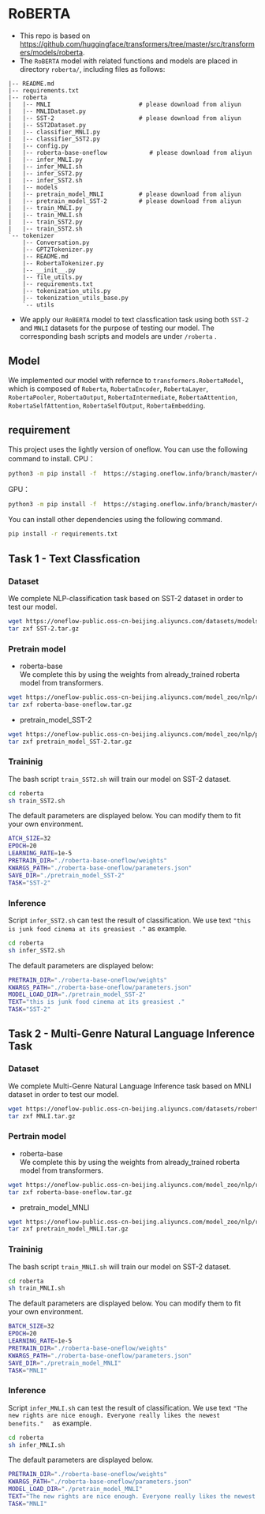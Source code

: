 # RoBERTA
- This repo is based on https://github.com/huggingface/transformers/tree/master/src/transformers/models/roberta.
- The `RoBERTA` model with related functions and models are placed in directory `roberta/`, including files as follows:

```
|-- README.md
|-- requirements.txt
|-- roberta
|   |-- MNLI                         # please download from aliyun
|   |-- MNLIDataset.py
|   |-- SST-2                        # please download from aliyun
|   |-- SST2Dataset.py
|   |-- classifier_MNLI.py
|   |-- classifier_SST2.py
|   |-- config.py
|   |-- roberta-base-oneflow            # please download from aliyun
|   |-- infer_MNLI.py
|   |-- infer_MNLI.sh
|   |-- infer_SST2.py
|   |-- infer_SST2.sh
|   |-- models
|   |-- pretrain_model_MNLI          # please download from aliyun
|   |-- pretrain_model_SST-2         # please download from aliyun
|   |-- train_MNLI.py
|   |-- train_MNLI.sh
|   |-- train_SST2.py
|   |-- train_SST2.sh
`-- tokenizer
    |-- Conversation.py
    |-- GPT2Tokenizer.py
    |-- README.md
    |-- RobertaTokenizer.py
    |-- __init__.py
    |-- file_utils.py
    |-- requirements.txt
    |-- tokenization_utils.py
    |-- tokenization_utils_base.py
    `-- utils
```

- We apply our `RoBERTA` model to text classfication task using both `SST-2` and `MNLI` datasets for the purpose of testing our model. The corresponding bash scripts and models are under `/roberta` .

## Model 

We implemented our model with refernce to `transformers.RobertaModel`, which is composed of `Roberta`, `RobertaEncoder`, `RobertaLayer`, `RobertaPooler`, `RobertaOutput`, `RobertaIntermediate`, `RobertaAttention`, `RobertaSelfAttention`, `RobertaSelfOutput`, `RobertaEmbedding`.

## requirement

This project uses the lightly version of oneflow. You can use the following command to install.
CPU：
```bash
python3 -m pip install -f  https://staging.oneflow.info/branch/master/cpu  --pre oneflow
```
GPU：
```bash
python3 -m pip install -f  https://staging.oneflow.info/branch/master/cu112  --pre oneflow
```
You can install other dependencies using the following command.
```bash
pip install -r requirements.txt
```

## Task 1 - Text Classfication

### Dataset

We complete NLP-classification task based on SST-2 dataset in order to test our model.
```bash
wget https://oneflow-public.oss-cn-beijing.aliyuncs.com/datasets/models/NLP/SST-2.tar.gz
tar zxf SST-2.tar.gz
```
### Pretrain model
- roberta-base  <br>
We complete this by using the weights from already_trained roberta model from transformers. 

```bash
wget https://oneflow-public.oss-cn-beijing.aliyuncs.com/model_zoo/nlp/roberta/roberta-base-oneflow.tar.gz
tar zxf roberta-base-oneflow.tar.gz
```
- pretrain_model_SST-2 <br>
```bash
wget https://oneflow-public.oss-cn-beijing.aliyuncs.com/model_zoo/nlp/pretrain_model_SST-2.tar.gz
tar zxf pretrain_model_SST-2.tar.gz
```

### Traininig

The bash script `train_SST2.sh` will train our model on SST-2 dataset.

```bash
cd roberta
sh train_SST2.sh
```

The default parameters are displayed below. You can modify them to fit your own environment.

```bash
ATCH_SIZE=32
EPOCH=20
LEARNING_RATE=1e-5
PRETRAIN_DIR="./roberta-base-oneflow/weights"
KWARGS_PATH="./roberta-base-oneflow/parameters.json"
SAVE_DIR="./pretrain_model_SST-2"
TASK="SST-2"
```

### Inference

Script `infer_SST2.sh` can test the result of classification. We use text `"this is junk food cinema at its greasiest ."` as example.

```bash
cd roberta
sh infer_SST2.sh
```

The default parameters are displayed below:

```bash
PRETRAIN_DIR="./roberta-base-oneflow/weights"
KWARGS_PATH="./roberta-base-oneflow/parameters.json"
MODEL_LOAD_DIR="./pretrain_model_SST-2"
TEXT="this is junk food cinema at its greasiest ."  
TASK="SST-2"
```

## Task 2 - Multi-Genre Natural Language Inference Task

### Dataset

We complete Multi-Genre Natural Language Inference task based on MNLI dataset in order to test our model.
```bash
wget https://oneflow-public.oss-cn-beijing.aliyuncs.com/datasets/roberta/MNLI.tar.gz
tar zxf MNLI.tar.gz
```
### Pertrain model
- roberta-base  <br>
We complete this by using the weights from already_trained roberta model from transformers.
```bash
wget https://oneflow-public.oss-cn-beijing.aliyuncs.com/model_zoo/nlp/roberta/roberta-base-oneflow.tar.gz
tar zxf roberta-base-oneflow.tar.gz
```
- pretrain_model_MNLI <br>
```bash
wget https://oneflow-public.oss-cn-beijing.aliyuncs.com/model_zoo/nlp/roberta/pretrain_model_MNLI.tar.gz
tar zxf pretrain_model_MNLI.tar.gz
```

### Traininig

The bash script `train_MNLI.sh` will train our model on SST-2 dataset.

```bash
cd roberta
sh train_MNLI.sh
```

The default parameters are displayed below. You can modify them to fit your own environment.

```bash
BATCH_SIZE=32
EPOCH=20
LEARNING_RATE=1e-5
PRETRAIN_DIR="./roberta-base-oneflow/weights"
KWARGS_PATH="./roberta-base-oneflow/parameters.json"
SAVE_DIR="./pretrain_model_MNLI"
TASK="MNLI"
```

### Inference

Script `infer_MNLI.sh` can test the result of classification. We use text `"The new rights are nice enough. Everyone really likes the newest benefits."  ` as example.

```bash
cd roberta
sh infer_MNLI.sh
```

The default parameters are displayed below.

```bash
PRETRAIN_DIR="./roberta-base-oneflow/weights"
KWARGS_PATH="./roberta-base-oneflow/parameters.json"
MODEL_LOAD_DIR="./pretrain_model_MNLI"
TEXT="The new rights are nice enough. Everyone really likes the newest benefits."  
TASK="MNLI"
```